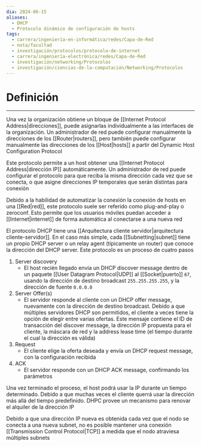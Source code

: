 ```yaml
---
dia: 2024-06-15
aliases:
  - DHCP
  - Protocolo dinámico de configuración de hosts
tags:
  - carrera/ingeniería-en-informática/redes/Capa-de-Red
  - nota/facultad
  - investigación/protocolos/protocolo-de-internet
  - carrera/ingeniería-electrónica/redes/Capa-de-Red
  - investigación/networking/Protocolos
  - investigación/ciencias-de-la-computación/Networking/Protocolos
---
```

# Definición
---
Una vez la organización obtiene un bloque de [[Internet Protocol Address|direcciones]], puede asignarlas individualmente a las interfaces de la organización. Un administrador de red puede configurar manualmente la direcciones de los [[Router|routers]], pero también puede configurar manualmente las direcciones de los [[Host|hosts]] a partir del Dynamic Host Configuration Protocol

Este protocolo permite a un host obtener una [[Internet Protocol Address|dirección IP]] automáticamente. Un administrador de red puede configurar el protocolo para que reciba la misma dirección cada vez que se conecta, o que asigne direcciones IP temporales que serán distintas para conexión

Debido a la habilidad de automatizar la conexión la conexión de hosts en una [[Red|red]], este protocolo suele ser referido como plug-and-play o zeroconf. Esto permite que los usuarios móviles puedan acceder a [[Internet|internet]] de forma automática al conectarse a una nueva red

El protocolo DHCP tiene una [[Arquitectura cliente servidor|arquitectura cliente-servidor]]. En el caso más simple, cada [[Subnetting|subnet]] tiene un propio DHCP server o un relay agent (típicamente un router) que conoce la dirección del DHCP server. Este protocolo es un proceso de cuatro pasos
1. Server discovery
	* El host recién llegado envía un DHCP discover message dentro de un paquete [[User Datagram Protocol|UDP]] al [[Socket|puerto]] `67`, usando la dirección de destino broadcast `255.255.255.255`, y la dirección de fuente `0.0.0.0` 
2. Server Offer(s)
	* El servidor responde al cliente con un DHCP offer message, nuevamente con la dirección de destino broadcast. Debido a que múltiples servidores DHCP son permitidos, el cliente a veces tiene la opción de elegir entre varias ofertas. Este mensaje contiene el ID de transacción del discover message, la dirección IP propuesta para el cliente, la máscara de red y la address lease time (el tiempo durante el cual la dirección es válida)
3. Request
	* El cliente elige la oferta deseada y envía un DHCP request message, con la configuración recibida
4. ACK
	* El servidor responde con un DHCP ACK message, confirmando los parámetros

Una vez terminado el proceso, el host podrá usar la IP durante un tiempo determinado. Debido a que muchas veces el cliente querrá usar la dirección más allá del tiempo predefinido. DHPC provee un mecanismo para renovar el alquiler de la dirección IP

Debido a que una dirección IP nueva es obtenida cada vez que el nodo se conecta a una nueva subnet, no es posible mantener una conexión [[Transmission Control Protocol|TCP]] a medida que el nodo atraviesa múltiples subnets